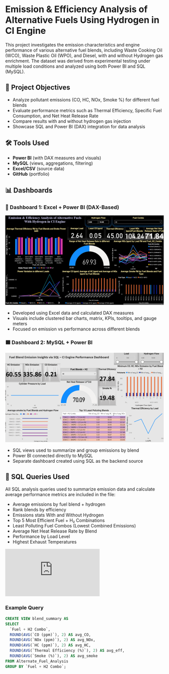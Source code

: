 # Emission & Efficiency Analysis of Alternative Fuels Using Hydrogen in CI Engine
This project investigates the emission characteristics and engine performance of various alternative fuel blends, including Waste Cooking Oil (WCO), Waste Plastic Oil (WPO), and Diesel, with and without Hydrogen gas enrichment. The dataset was derived from experimental testing under multiple load conditions and analyzed using both Power BI and SQL (MySQL).

## 📌 Project Objectives

- Analyze pollutant emissions (CO, HC, NOx, Smoke %) for different fuel blends
- Evaluate performance metrics such as Thermal Efficiency, Specific Fuel Consumption, and Net Heat Release Rate
- Compare results with and without hydrogen gas injection
- Showcase SQL and Power BI (DAX) integration for data analysis

## 🛠️ Tools Used

- **Power BI** (with DAX measures and visuals)
- **MySQL** (views, aggregations, filtering)
- **Excel/CSV** (source data)
- **GitHub** (portfolio)

## 📊 Dashboards

### 📘 Dashboard 1: Excel + Power BI (DAX-Based)
![Dashboard Preview](https://github.com/AshwinReji/Alternate-Fuel-Emission-Analysis/blob/main/Excel%20%2B%20Power%20BI%20(DAX-Based).png)
- Developed using Excel data and calculated DAX measures
- Visuals include clustered bar charts, matrix, KPIs, tooltips, and gauge meters
- Focused on emission vs performance across different blends
### 🟦 Dashboard 2: MySQL + Power BI
![Dashboard Preview](https://github.com/AshwinReji/Alternate-Fuel-Emission-Analysis/blob/main/Power%20BI%20%2B%20SQL.png)  
- SQL views used to summarize and group emissions by blend
- Power BI connected directly to MySQL
- Separate dashboard created using SQL as the backend source

## 🧠 SQL Queries Used

All SQL analysis queries used to summarize emission data and calculate average performance metrics are included in the file:
- Average emissions by fuel blend + hydrogen
- Rank blends by efficiency
- Emissions stats With and Without Hydrogen
- Top 5 Most Efficient Fuel + H₂ Combinations
- Least Polluting Fuel Combos (Lowest Combined Emissions)
- Average Net Heat Release Rate by Blend
- Performance by Load Level
- Highest Exhaust Temperatures

![View all SQL queries](https://github.com/AshwinReji/Alternate-Fuel-Emission-Analysis/blob/main/Alternate%20Fuel%20Analysis.sql)
### Example Query
```sql
CREATE VIEW blend_summary AS
SELECT 
  `Fuel + H2 Combo`,
  ROUND(AVG(`CO (ppm)`), 2) AS avg_CO,
  ROUND(AVG(`NOx (ppm)`), 2) AS avg_NOx,
  ROUND(AVG(`HC (ppm)`), 2) AS avg_HC,
  ROUND(AVG(`Thermal Efficiency (%)`), 2) AS avg_eff,
  ROUND(AVG(`Smoke (%)`), 2) AS avg_smoke
FROM Alternate_Fuel_Analysis
GROUP BY `Fuel + H2 Combo`;
